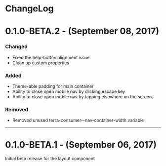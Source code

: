 ChangeLog
=========

# 0.1.0-BETA.2 - (September 08, 2017)

### Changed
 - Fixed the help-button alignment issue.
 - Clean up custom properties

### Added
- Theme-able padding for main container
- Ability to close open mobile nav by clicking escape key
- Ability to close open mobile nav by tapping elsewhere on the screen.

### Removed
- Removed unused terra-consumer--nav-container-width variable

-----------------

# 0.1.0-BETA.1 - (September 06, 2017)

Initial beta release for the layout component
